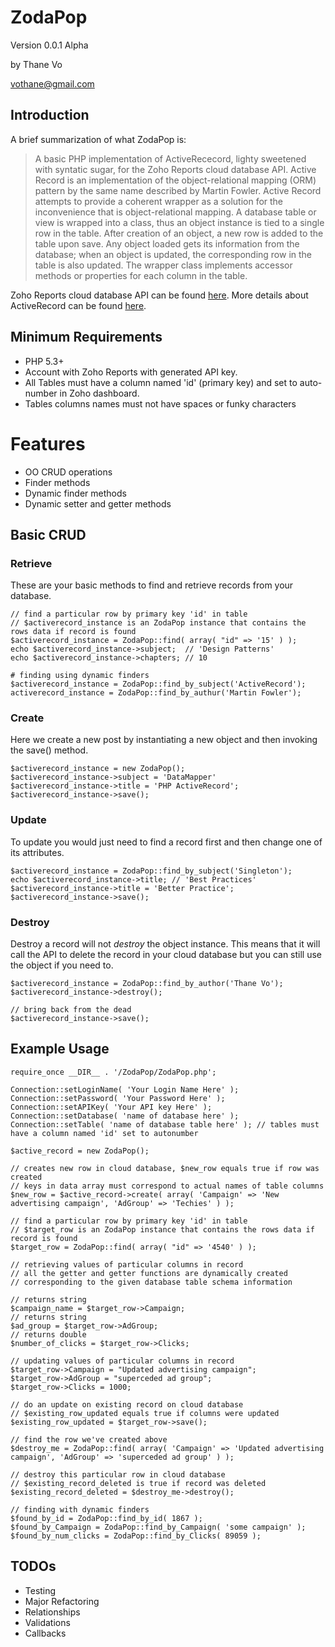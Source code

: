 # ZodaPop #

Version 0.0.1 Alpha

by Thane Vo

<vothane@gmail.com>

## Introduction ##

A brief summarization of what ZodaPop is:

> A basic PHP implementation of ActiveRececord, lighty sweetened with syntatic sugar, for the Zoho Reports cloud database API.
> Active Record is an implementation of the object-relational mapping (ORM) pattern by the same name described by Martin Fowler.
> Active Record attempts to provide a coherent wrapper as a solution for the inconvenience that is object-relational mapping.
> A database table or view is wrapped into a class, thus an object instance is tied to a single row in the table. 
> After creation of an object, a new row is added to the table upon save. Any object loaded gets its information from the database; 
> when an object is updated, the corresponding row in the table is also updated. The wrapper class implements accessor methods or 
> properties for each column in the table.

Zoho Reports cloud database API can be found [here](http://zohoreportsapi.wiki.zoho.com/).
More details about ActiveRecord can be found [here](http://en.wikipedia.org/wiki/Active_record_pattern).

## Minimum Requirements ##

- PHP 5.3+
- Account with Zoho Reports with generated API key.
- All Tables must have a column named 'id' (primary key) and set to auto-number in Zoho dashboard.
- Tables columns names must not have spaces or funky characters
 
# Features ##

- OO CRUD operations
- Finder methods
- Dynamic finder methods
- Dynamic setter and getter methods

## Basic CRUD ##

### Retrieve ###
These are your basic methods to find and retrieve records from your database.

	// find a particular row by primary key 'id' in table
	// $activerecord_instance is an ZodaPop instance that contains the rows data if record is found
	$activerecord_instance = ZodaPop::find( array( "id" => '15' ) );
	echo $activerecord_instance->subject;  // 'Design Patterns'
	echo $activerecord_instance->chapters; // 10

	# finding using dynamic finders
	$activerecord_instance = ZodaPop::find_by_subject('ActiveRecord');
	activerecord_instance = ZodaPop::find_by_authur('Martin Fowler');

### Create ###
Here we create a new post by instantiating a new object and then invoking the save() method.

	$activerecord_instance = new ZodaPop();
	$activerecord_instance->subject = 'DataMapper'
	$activerecord_instance->title = 'PHP ActiveRecord';
	$activerecord_instance->save();

### Update ###
To update you would just need to find a record first and then change one of its attributes.

	$activerecord_instance = ZodaPop::find_by_subject('Singleton');
	echo $activerecord_instance->title; // 'Best Practices'
	$activerecord_instance->title = 'Better Practice';
	$activerecord_instance->save();

### Destroy ###
Destroy a record will not *destroy* the object instance. This means that it will call the API to delete
the record in your cloud database but you can still use the object if you need to.

	$activerecord_instance = ZodaPop::find_by_author('Thane Vo');
	$activerecord_instance->destroy();
	
	// bring back from the dead
    $activerecord_instance->save();
	
## Example Usage ##

	require_once __DIR__ . '/ZodaPop/ZodaPop.php';

	Connection::setLoginName( 'Your Login Name Here' );
	Connection::setPassword( 'Your Password Here' );
	Connection::setAPIKey( 'Your API key Here' );
	Connection::setDatabase( 'name of database here' );
	Connection::setTable( 'name of database table here' ); // tables must have a column named 'id' set to autonumber

	$active_record = new ZodaPop();

	// creates new row in cloud database, $new_row equals true if row was created 
	// keys in data array must correspond to actual names of table columns 
	$new_row = $active_record->create( array( 'Campaign' => 'New advertising campaign', 'AdGroup' => 'Techies' ) );

	// find a particular row by primary key 'id' in table 
	// $target_row is an ZodaPop instance that contains the rows data if record is found 
	$target_row = ZodaPop::find( array( "id" => '4540' ) );

	// retrieving values of particular columns in record 
	// all the getter and getter functions are dynamically created 
	// corresponding to the given database table schema information 

	// returns string
	$campaign_name = $target_row->Campaign;  
	// returns string
	$ad_group = $target_row->AdGroup; 
	// returns double
	$number_of_clicks = $target_row->Clicks; 

	// updating values of particular columns in record 
	$target_row->Campaign = "Updated advertising campaign";
	$target_row->AdGroup = "superceded ad group";
	$target_row->Clicks = 1000;

	// do an update on existing record on cloud database 
	// $existing_row_updated equals true if columns were updated 
	$existing_row_updated = $target_row->save();

	// find the row we've created above 
	$destroy_me = ZodaPop::find( array( 'Campaign' => 'Updated advertising campaign', 'AdGroup' => 'superceded ad group' ) );

	// destroy this particular row in cloud database 
	// $existing_record_deleted is true if record was deleted 
	$existing_record_deleted = $destroy_me->destroy();

	// finding with dynamic finders 
	$found_by_id = ZodaPop::find_by_id( 1867 );
	$found_by_Campaign = ZodaPop::find_by_Campaign( 'some campaign' );
	$found_by_num_clicks = ZodaPop::find_by_Clicks( 89059 );

## TODOs ##

- Testing
- Major Refactoring 
- Relationships
- Validations
- Callbacks